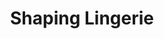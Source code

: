 ---
layout: product-overview
title: Shaping Lingerie
jumbotron: 
  img: /shaping-lingerie/shaping-lingerie-head-pic-only.png
  only_feature_image: true
  color: '#fedacd'
  content: |
    *Sexiness Of Lingerie*{: .font-handwriting} \\
     Marries \\
     **Body Sculpting Effect of Shapewear** 
    {: .outline-box}

    "Light & tight with firm control Sensual and airy. Effortlessly sexy."
    {: .testimonial}
subitems: Shaping Lingerie
---